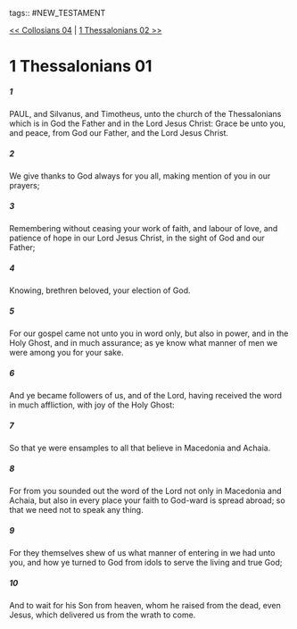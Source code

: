 tags:: #NEW_TESTAMENT

[<< Collosians 04](NEW_TESTAMENT/12_Collosians/Collosians_04.md) | [1 Thessalonians 02 >>](NEW_TESTAMENT/13_1_Thessalonians/1_Thessalonians_02.md)

# 1 Thessalonians 01

##### 1

PAUL, and Silvanus, and Timotheus, unto the church of the Thessalonians which is in God the Father and in the Lord Jesus Christ: Grace be unto you, and peace, from God our Father, and the Lord Jesus Christ.

##### 2

We give thanks to God always for you all, making mention of you in our prayers;

##### 3

Remembering without ceasing your work of faith, and labour of love, and patience of hope in our Lord Jesus Christ, in the sight of God and our Father;

##### 4

Knowing, brethren beloved, your election of God.

##### 5

For our gospel came not unto you in word only, but also in power, and in the Holy Ghost, and in much assurance; as ye know what manner of men we were among you for your sake.

##### 6

And ye became followers of us, and of the Lord, having received the word in much affliction, with joy of the Holy Ghost:

##### 7

So that ye were ensamples to all that believe in Macedonia and Achaia.

##### 8

For from you sounded out the word of the Lord not only in Macedonia and Achaia, but also in every place your faith to God-ward is spread abroad; so that we need not to speak any thing.

##### 9

For they themselves shew of us what manner of entering in we had unto you, and how ye turned to God from idols to serve the living and true God;

##### 10

And to wait for his Son from heaven, whom he raised from the dead, even Jesus, which delivered us from the wrath to come.

